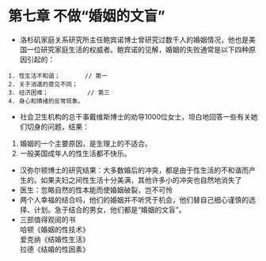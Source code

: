 # 第七章 不做“婚姻的文盲”
- 洛杉矶家庭关系研究所主任鲍宾诺博士曾研究过数千人的婚姻情况，他也是美国一位研究家庭生活的权威者。鲍宾诺的见解，婚姻的失败通常是以下四种原因引起的：   
```
1. 性生活不和谐；       // 第一
2. 关于消遣的意见不同；
3. 经济困难；           // 第三
4. 身心和情绪的反常现象。
```
- 社会卫生机构的总干事戴维斯博士的劝导1000位女士，坦白地回答一些有关她们切身的问题，结果：   
1. 婚姻的一个主要原因，是生理上的不适合。    
2.  一般美国成年人的性生活都不快乐。   

- 汉弥尔顿博士的研究结果：大多数婚后的冲突，都是由于性生活的不和谐而产生的。如果夫妇之间性生活十分美满，其他许多小的冲突也自然地消失了
- 医生：忽略自然的性本能而使婚姻破裂，岂不可怜
- 两个人幸福的结合吗，他们的婚姻并不听凭于机会，他们替自己细心谨慎的选择、计划。急于结合的男女，他们都是“婚姻的文盲”。
- 三部值得观阅的书   
哈顿《婚姻的性技术》   
爱克纳《结婚性生活》   
拉德《结婚的性因素》